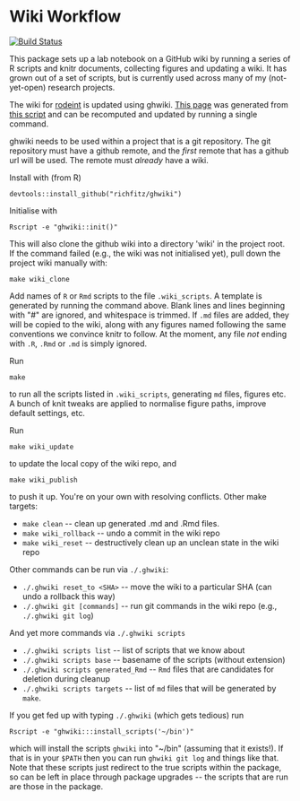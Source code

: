 # Wiki Workflow

[![Build Status](https://travis-ci.org/richfitz/ghwiki.png?branch=master)](https://travis-ci.org/richfitz/ghwiki)

This package sets up a lab notebook on a GitHub wiki by running a series of R scripts and knitr documents, collecting figures and updating a wiki.  It has grown out of a set of scripts, but is currently used across many of my (not-yet-open) research projects.

The wiki for [rodeint](https://github.com/richfitz/rodeint) is updated
using ghwiki.  [This page](https://github.com/richfitz/rodeint/wiki/compiled) was
generated from [this script](https://github.com/richfitz/rodeint/blob/master/tutorial/compiled.R) and can be recomputed and updated by running a single command.

ghwiki needs to be used within a project that is a git repository.  The git repository must have a github remote, and the *first* remote that has a github url will be used.  The remote must *already* have a wiki.

Install with (from R)

```
devtools::install_github("richfitz/ghwiki")
```

Initialise with

```
Rscript -e "ghwiki::init()"
```

This will also clone the github wiki into a directory 'wiki' in the project root.  If the command failed (e.g., the wiki was not initialised yet),
pull down the project wiki manually with:

```
make wiki_clone
```

Add names of `R` or `Rmd` scripts to the file `.wiki_scripts`.  A template is generated by running the command above.  Blank lines and lines beginning with "#" are ignored, and whitespace is trimmed.  If `.md` files are added, they will be copied to the wiki, along with any figures named following the same conventions we convince knitr to follow.  At the moment, any file *not* ending with `.R`, `.Rmd` or `.md` is simply ignored.

Run

```
make
```

to run all the scripts listed in `.wiki_scripts`, generating `md` files, figures etc.  A bunch of knit tweaks are applied to normalise figure paths, improve default settings, etc.

Run

```
make wiki_update
```

to update the local copy of the wiki repo, and


```
make wiki_publish
```

to push it up.  You're on your own with resolving conflicts.  Other make targets:

* `make clean` -- clean up generated .md and .Rmd files.
* `make wiki_rollback` -- undo a commit in the wiki repo
* `make wiki_reset` -- destructively clean up an unclean state in the wiki repo

Other commands can be run via `./.ghwiki`:

* `./.ghwiki reset_to <SHA>` -- move the wiki to a particular SHA (can undo a rollback this way)
* `./.ghwiki git [commands]` -- run git commands in the wiki repo (e.g., `./.ghwiki git log`)

And yet more commands via `./.ghwiki scripts`

* `./.ghwiki scripts list` -- list of scripts that we know about
* `./.ghwiki scripts base` -- basename of the scripts (without extension)
* `./.ghwiki scripts generated_Rmd` -- `Rmd` files that are candidates for deletion during cleanup
* `./.ghwiki scripts targets` -- list of `md` files that will be generated by `make`.

If you get fed up with typing `./.ghwiki` (which gets tedious) run

```
Rscript -e "ghwiki:::install_scripts('~/bin')"
```

which will install the scripts `ghwiki` into "~/bin" (assuming that it exists!).  If that is in your `$PATH` then you can run `ghwiki git log` and things like that.  Note that these scripts just redirect to the true scripts within the package, so can be left in place through package upgrades -- the scripts that are run are those in the package.
